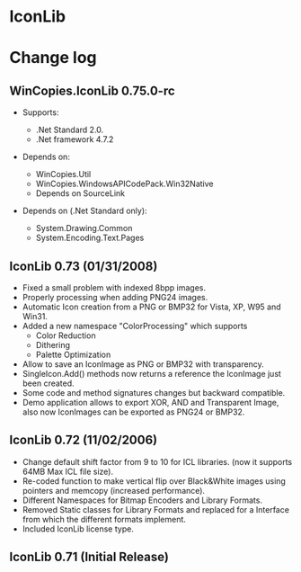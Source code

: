 IconLib
=======

Change log
==========

WinCopies.IconLib 0.75.0-rc
---------------------------

- Supports:
    - .Net Standard 2.0.
    - .Net framework 4.7.2
- Depends on:
    - WinCopies.Util
    - WinCopies.WindowsAPICodePack.Win32Native
    - Depends on SourceLink

- Depends on (.Net Standard only):
    - System.Drawing.Common
    - System.Encoding.Text.Pages

IconLib 0.73 (01/31/2008)
-------------------------

- Fixed a small problem with indexed 8bpp images.
- Properly processing when adding PNG24 images.
- Automatic Icon creation from a PNG or BMP32 for Vista, XP, W95 and Win31.
- Added a new namespace "ColorProcessing" which supports
  - Color Reduction
  - Dithering
  - Palette Optimization 
- Allow to save an IconImage as PNG or BMP32 with transparency.
- SingleIcon.Add() methods now returns a reference the IconImage just been created.
- Some code and method signatures changes but backward compatible.
- Demo application allows to export XOR, AND and Transparent Image, also now IconImages can be exported as PNG24 or BMP32. 

IconLib 0.72 (11/02/2006)
-------------------------

- Change default shift factor from 9 to 10 for ICL libraries. (now it supports 64MB Max ICL file size).
- Re-coded function to make vertical flip over Black&White images using pointers and memcopy (increased performance).
- Different Namespaces for Bitmap Encoders and Library Formats.
- Removed Static classes for Library Formats and replaced for a Interface from which the different formats implement.
- Included IconLib license type.

IconLib 0.71 (Initial Release)
------------------------------
